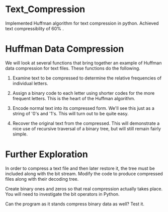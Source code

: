 Text_Compression
================

Implemented Huffman algorithm for text compression in python. Achieved text compressiblity of 60% .


Huffman Data Compression
========================

We will look at several functions that bring together an example of Huffman data compression for text files. These functions do the following.

1. Examine text to be compressed to determine the relative frequencies of individual letters.

2. Assign a binary code to each letter using shorter codes for the more frequent letters. This is the heart of the Huffman algorithm.

3. Encode normal text into its compressed form. We'll see this just as a string of '0's and '1's. This will turn out to be quite easy.

4. Recover the original text from the compressed. This will demonstrate a nice use of recursive traversal of a binary tree, but will still remain fairly simple.

Further Exploration
===================

In order to compress a text file and then later restore it, the tree must be included along with the bit stream. Modify the code to produce compressed files along with their decoding tree.

Create binary ones and zeros so that real compression actually takes place. You will need to investigate the bit operators in Python.

Can the program as it stands compress binary data as well? Test it.
